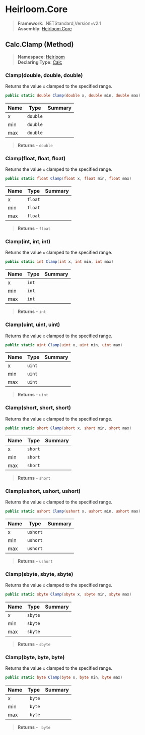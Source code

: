 # Heirloom.Core

> **Framework**: .NETStandard,Version=v2.1  
> **Assembly**: [Heirloom.Core][0]

## Calc.Clamp (Method)

> **Namespace**: [Heirloom][0]  
> **Declaring Type**: [Calc][1]

### Clamp(double, double, double)

Returns the value `x` clamped to the specified range.

```cs
public static double Clamp(double x, double min, double max)
```

| Name | Type     | Summary |
|------|----------|---------|
| x    | `double` |         |
| min  | `double` |         |
| max  | `double` |         |

> **Returns** - `double`

### Clamp(float, float, float)

Returns the value `x` clamped to the specified range.

```cs
public static float Clamp(float x, float min, float max)
```

| Name | Type    | Summary |
|------|---------|---------|
| x    | `float` |         |
| min  | `float` |         |
| max  | `float` |         |

> **Returns** - `float`

### Clamp(int, int, int)

Returns the value `x` clamped to the specified range.

```cs
public static int Clamp(int x, int min, int max)
```

| Name | Type  | Summary |
|------|-------|---------|
| x    | `int` |         |
| min  | `int` |         |
| max  | `int` |         |

> **Returns** - `int`

### Clamp(uint, uint, uint)

Returns the value `x` clamped to the specified range.

```cs
public static uint Clamp(uint x, uint min, uint max)
```

| Name | Type   | Summary |
|------|--------|---------|
| x    | `uint` |         |
| min  | `uint` |         |
| max  | `uint` |         |

> **Returns** - `uint`

### Clamp(short, short, short)

Returns the value `x` clamped to the specified range.

```cs
public static short Clamp(short x, short min, short max)
```

| Name | Type    | Summary |
|------|---------|---------|
| x    | `short` |         |
| min  | `short` |         |
| max  | `short` |         |

> **Returns** - `short`

### Clamp(ushort, ushort, ushort)

Returns the value `x` clamped to the specified range.

```cs
public static ushort Clamp(ushort x, ushort min, ushort max)
```

| Name | Type     | Summary |
|------|----------|---------|
| x    | `ushort` |         |
| min  | `ushort` |         |
| max  | `ushort` |         |

> **Returns** - `ushort`

### Clamp(sbyte, sbyte, sbyte)

Returns the value `x` clamped to the specified range.

```cs
public static sbyte Clamp(sbyte x, sbyte min, sbyte max)
```

| Name | Type    | Summary |
|------|---------|---------|
| x    | `sbyte` |         |
| min  | `sbyte` |         |
| max  | `sbyte` |         |

> **Returns** - `sbyte`

### Clamp(byte, byte, byte)

Returns the value `x` clamped to the specified range.

```cs
public static byte Clamp(byte x, byte min, byte max)
```

| Name | Type    | Summary |
|------|---------|---------|
| x    | ` byte` |         |
| min  | ` byte` |         |
| max  | ` byte` |         |

> **Returns** - ` byte`

[0]: ../../../Heirloom.Core.md
[1]: ../Calc.md
